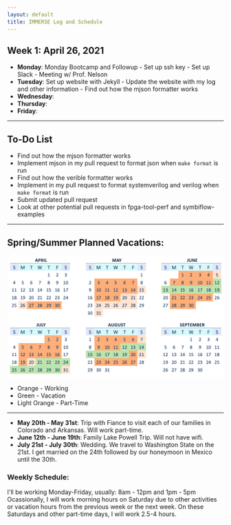 ```yaml
---
layout: default
title: IMMERSE Log and Schedule
---
```


## Week 1: April 26, 2021

* **Monday**: Monday Bootcamp and Followup - Set up ssh key - Set up Slack - Meeting w/ Prof. Nelson
* **Tuesday**: Set up website with Jekyll - Update the website with my log and other information - Find out how the mjson formatter works
* **Wednesday**: 
* **Thursday**: 
* **Friday**:

---

## To-Do List

* Find out how the mjson formatter works
* Implement mjson in my pull request to format json when `make format` is run
* Find out how the verible formatter works 
* Implement in my pull request to format systemverilog and verilog when `make format` is run
* Submit updated pull request
* Look at other potential pull requests in fpga-tool-perf and symbiflow-examples

---

## Spring/Summer Planned Vacations:

![Summer Schedule](schedule.png)
* Orange - Working
* Green - Vacation
* Light Orange - Part-Time
---
* **May 20th - May 31st**: Trip with Fiance to visit each of our families in Colorado and Arkansas. Will work part-time.
* **June 12th - June 19th**: Family Lake Powell Trip. Will not have wifi.
* **July 21st - July 30th**: Wedding. We travel to Washington State on the 21st. I get married on the 24th followed by our honeymoon in Mexico until the 30th.

### Weekly Schedule:
I'll be working Monday-Friday, usually: 8am - 12pm and 1pm - 5pm
Ocassionally, I will work morning hours on Saturday due to other activities or vacation hours from the previous week or the next week. On these Saturdays and other part-time days, I will work 2.5-4 hours.